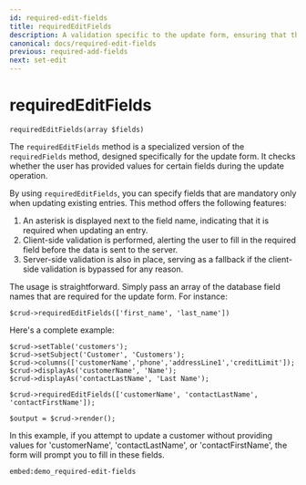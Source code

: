 ```yaml
---
id: required-edit-fields
title: requiredEditFields
description: A validation specific to the update form, ensuring that the user-provided field for our CRUD is not empty during the update operation.
canonical: docs/required-edit-fields
previous: required-add-fields
next: set-edit
---
```


# requiredEditFields

<pre><code class="language-php">requiredEditFields(array $fields)</code></pre>
The `requiredEditFields` method is a specialized version of the `requiredFields` method, designed specifically for the update form. It checks whether the user has provided values for certain fields during the update operation.

By using `requiredEditFields`, you can specify fields that are mandatory only when updating existing entries. This method offers the following features:

1. An asterisk is displayed next to the field name, indicating that it is required when updating an entry.
2. Client-side validation is performed, alerting the user to fill in the required field before the data is sent to the server.
3. Server-side validation is also in place, serving as a fallback if the client-side validation is bypassed for any reason.

The usage is straightforward. Simply pass an array of the database field names that are required for the update form. For instance:

<pre><code class="language-php">$crud->requiredEditFields(['first_name', 'last_name'])</code></pre>

Here's a complete example:

<pre><code class="language-php">$crud->setTable('customers');
$crud->setSubject('Customer', 'Customers');
$crud->columns(['customerName','phone','addressLine1','creditLimit']);
$crud->displayAs('customerName', 'Name');
$crud->displayAs('contactLastName', 'Last Name');

$crud->requiredEditFields(['customerName', 'contactLastName', 'contactFirstName']);

$output = $crud->render();</code></pre>

In this example, if you attempt to update a customer without providing values for 'customerName', 'contactLastName', or 'contactFirstName', the form will prompt you to fill in these fields.

`embed:demo_required-edit-fields`